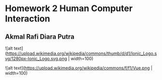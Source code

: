 # Homework 2 Human Computer Interaction
## Akmal Rafi Diara Putra

![alt text](https://upload.wikimedia.org/wikipedia/commons/thumb/d/d1/Ionic_Logo.svg/1280px-Ionic_Logo.svg.png | width=100)

![alt text](https://upload.wikimedia.org/wikipedia/commons/f/f1/Vue.png | width=100)
